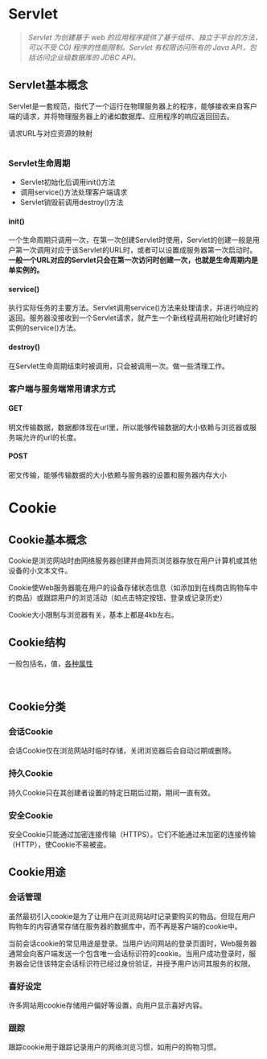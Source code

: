 # Servlet

> *Servlet 为创建基于 web 的应用程序提供了基于组件、独立于平台的方法，可以不受 CGI 程序的性能限制。Servlet 有权限访问所有的 Java API，包括访问企业级数据库的 JDBC API。* 

## Servlet基本概念

Servlet是一套规范，指代了一个运行在物理服务器上的程序，能够接收来自客户端的请求，并将物理服务器上的诸如数据库、应用程序的响应返回回去。

请求URL与对应资源的映射

<img :src="$withBase='/img/servlet-1.png'" class="align-center" />

### Servlet生命周期

- Servlet初始化后调用init()方法
- 调用service()方法处理客户端请求
- Servlet销毁前调用destroy()方法

#### init()

一个生命周期只调用一次，在第一次创建Servlet时使用，Servlet的创建一般是用户第一次调用对应于该Servlet的URL时，或者可以设置成服务器第一次启动时。**一般一个URL对应的Servlet只会在第一次访问时创建一次，也就是生命周期内是单实例的。** 

#### service()

执行实际任务的主要方法。Servlet调用service()方法来处理请求，并进行响应的返回。服务器没接收到一个Servlet请求，就产生一个新线程调用初始化时建好的实例的service()方法。

#### destroy()

在Servlet生命周期结束时被调用，只会被调用一次。做一些清理工作。

### 客户端与服务端常用请求方式

#### GET

明文传输数据，数据都体现在url里，所以能够传输数据的大小依赖与浏览器或服务端允许的url的长度。

#### POST

密文传输，能够传输数据的大小依赖与服务器的设置和服务器内存大小

# Cookie

## Cookie基本概念

Cookie是浏览网站时由网络服务器创建并由网页浏览器存放在用户计算机或其他设备的小文本文件。

Cookie使Web服务器能在用户的设备存储状态信息（如添加到在线商店购物车中的商品）或跟踪用户的浏览活动（如点击特定按钮、登录或记录历史）

Cookie大小限制与浏览器有关，基本上都是4kb左右。

## Cookie结构

一般包括名，值，[各种属性](https://zh.wikipedia.org/zh-hans/Cookie)

<img :src="$withBase='/img/cookie-1.png'" class="align-center" />

<img :src="$withBase='/img/cookie-2.png'" class="align-center" />

## Cookie分类

### 会话Cookie

会话Cookie仅在浏览网站时临时存储，关闭浏览器后会自动过期或删除。

### 持久Cookie

持久Cookie只在其创建者设置的特定日期后过期，期间一直有效。

### 安全Cookie

安全Cookie只能通过加密连接传输（HTTPS）。它们不能通过未加密的连接传输（HTTP），使Cookie不易被盗。

## Cookie用途

### 会话管理

虽然最初引入cookie是为了让用户在浏览网站时记录要购买的物品。但现在用户购物车的内容通常存储在服务器的数据库中，而不再是客户端的cookie中。

当前会话cookie的常见用途是登录。当用户访问网站的登录页面时，Web服务器通常会向客户端发送一个包含唯一会话标识符的cookie。当用户成功登录时，服务器会记住该特定会话标识符已经过身份验证，并授予用户访问其服务的权限。

### 喜好设定

许多网站用cookie存储用户偏好等设置，向用户显示喜好内容。

### 跟踪

跟踪cookie用于跟踪记录用户的网络浏览习惯，如用户的购物习惯。
